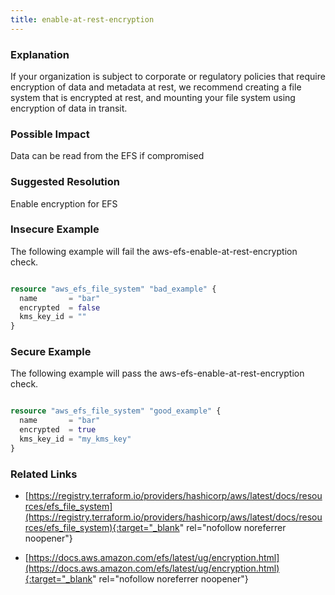 ```yaml
---
title: enable-at-rest-encryption
---
```


### Explanation


If your organization is subject to corporate or regulatory policies that require encryption of data and metadata at rest, we recommend creating a file system that is encrypted at rest, and mounting your file system using encryption of data in transit.



### Possible Impact
Data can be read from the EFS if compromised

### Suggested Resolution
Enable encryption for EFS


### Insecure Example

The following example will fail the aws-efs-enable-at-rest-encryption check.

```terraform

resource "aws_efs_file_system" "bad_example" {
  name       = "bar"
  encrypted  = false
  kms_key_id = ""
}
```



### Secure Example

The following example will pass the aws-efs-enable-at-rest-encryption check.

```terraform

resource "aws_efs_file_system" "good_example" {
  name       = "bar"
  encrypted  = true
  kms_key_id = "my_kms_key"
}
```




### Related Links


- [https://registry.terraform.io/providers/hashicorp/aws/latest/docs/resources/efs_file_system](https://registry.terraform.io/providers/hashicorp/aws/latest/docs/resources/efs_file_system){:target="_blank" rel="nofollow noreferrer noopener"}

- [https://docs.aws.amazon.com/efs/latest/ug/encryption.html](https://docs.aws.amazon.com/efs/latest/ug/encryption.html){:target="_blank" rel="nofollow noreferrer noopener"}


